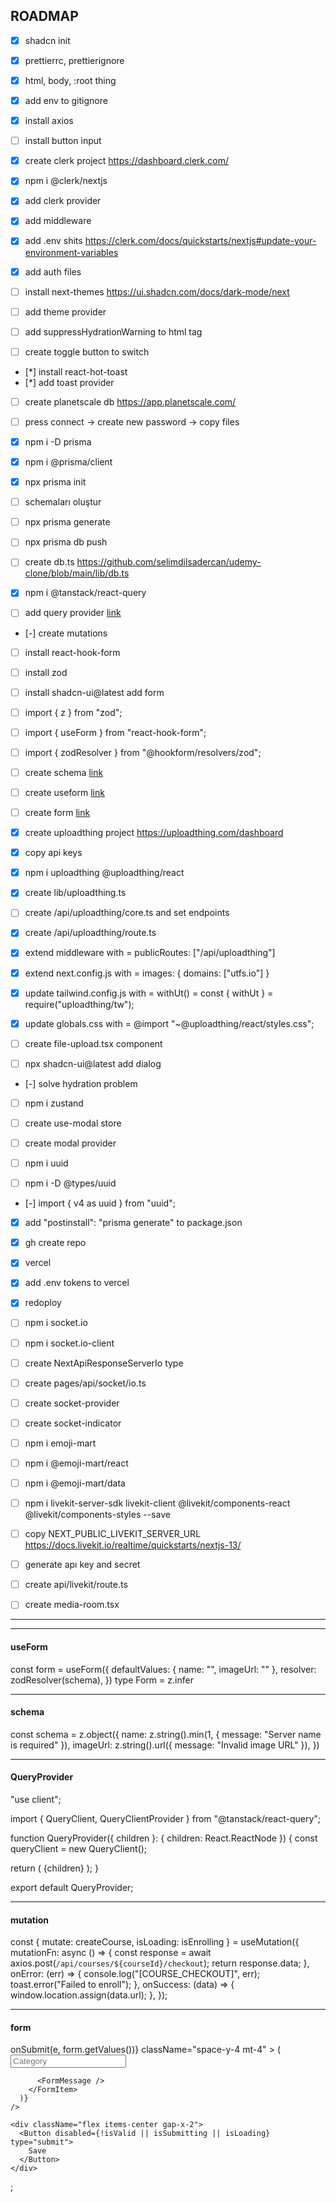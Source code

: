 ## ROADMAP

- [x] shadcn init
- [x] prettierrc, prettierignore
- [x] html, body, :root thing
- [x] add env to gitignore
- [x] install axios
- [ ] install button input

- [x] create clerk project https://dashboard.clerk.com/
- [x] npm i @clerk/nextjs
- [x] add clerk provider
- [x] add middleware
- [x] add .env shits https://clerk.com/docs/quickstarts/nextjs#update-your-environment-variables
- [x] add auth files

- [ ] install next-themes https://ui.shadcn.com/docs/dark-mode/next
- [ ] add theme provider
- [ ] add suppressHydrationWarning to html tag
- [ ] create toggle button to switch

- [*] install react-hot-toast
- [*] add toast provider

- [ ] create planetscale db https://app.planetscale.com/
- [ ] press connect -> create new password -> copy files
- [x] npm i -D prisma
- [x] npm i @prisma/client
- [x] npx prisma init
- [ ] schemaları oluştur
- [ ] npx prisma generate
- [ ] npx prisma db push
- [ ] create db.ts https://github.com/selimdilsadercan/udemy-clone/blob/main/lib/db.ts

- [x] npm i @tanstack/react-query
- [ ] add query provider [link](#queryprovider)
- [-] create mutations

- [ ] install react-hook-form
- [ ] install zod
- [ ] install shadcn-ui@latest add form
- [ ] import { z } from "zod";
- [ ] import { useForm } from "react-hook-form";
- [ ] import { zodResolver } from "@hookform/resolvers/zod";
- [ ] create schema [link](#schema)
- [ ] create useform [link](#useform)
- [ ] create form [link](#form)

- [x] create uploadthing project https://uploadthing.com/dashboard
- [x] copy api keys
- [x] npm i uploadthing @uploadthing/react
- [x] create lib/uploadthing.ts
- [ ] create /api/uploadthing/core.ts and set endpoints
- [x] create /api/uploadthing/route.ts
- [x] extend middleware with = publicRoutes: ["/api/uploadthing"]
- [x] extend next.config.js with = images: { domains: ["utfs.io"] }
- [x] update tailwind.config.js with = withUt() = const { withUt } = require("uploadthing/tw");
- [x] update globals.css with = @import "~@uploadthing/react/styles.css";
- [ ] create file-upload.tsx component

- [ ] npx shadcn-ui@latest add dialog
- [-] solve hydration problem
- [ ] npm i zustand
- [ ] create use-modal store
- [ ] create modal provider

- [ ] npm i uuid
- [ ] npm i -D @types/uuid
- [-] import { v4 as uuid } from "uuid";

- [x] add "postinstall": "prisma generate" to package.json
- [x] gh create repo
- [x] vercel
- [x] add .env tokens to vercel
- [x] redoploy

- [ ] npm i socket.io
- [ ] npm i socket.io-client
- [ ] create NextApiResponseServerIo type
- [ ] create pages/api/socket/io.ts
- [ ] create socket-provider
- [ ] create socket-indicator

- [ ] npm i emoji-mart
- [ ] npm i @emoji-mart/react
- [ ] npm i @emoji-mart/data

- [ ] npm i livekit-server-sdk livekit-client @livekit/components-react @livekit/components-styles --save
- [ ] copy NEXT_PUBLIC_LIVEKIT_SERVER_URL https://docs.livekit.io/realtime/quickstarts/nextjs-13/
- [ ] generate apı key and secret
- [ ] create api/livekit/route.ts
- [ ] create media-room.tsx

---

---

#### useForm

const form = useForm({
defaultValues: { name: "", imageUrl: "" },
resolver: zodResolver(schema),
})
type Form = z.infer<typeof schema>

---

#### schema

const schema = z.object({
name: z.string().min(1, { message: "Server name is required" }),
imageUrl: z.string().url({ message: "Invalid image URL" }),
})

---

#### QueryProvider

"use client";

import { QueryClient, QueryClientProvider } from "@tanstack/react-query";

function QueryProvider({ children }: { children: React.ReactNode }) {
const queryClient = new QueryClient();

return (
<QueryClientProvider client={queryClient}>{children}</QueryClientProvider>
);
}

export default QueryProvider;

---

#### mutation

const { mutate: createCourse, isLoading: isEnrolling } = useMutation({
mutationFn: async () => {
const response = await axios.post(`/api/courses/${courseId}/checkout`);
return response.data;
},
onError: (err) => {
console.log("[COURSE_CHECKOUT]", err);
toast.error("Failed to enroll");
},
onSuccess: (data) => {
window.location.assign(data.url);
},
});

---

#### form

<Form {...form}>
  <form
    onSubmit={(e) => onSubmit(e, form.getValues())}
    className="space-y-4 mt-4"
  >
    <FormField
      control={form.control}
      name="categoryId"
      render={({ field }) => (
        <FormItem>
          <FormControl>
            <Input {...field} type="text" placeholder="Category" />
          </FormControl>

          <FormMessage />
        </FormItem>
      )}
    />

    <div className="flex items-center gap-x-2">
      <Button disabled={!isValid || isSubmitting || isLoading} type="submit">
        Save
      </Button>
    </div>

  </form>
</Form>;
